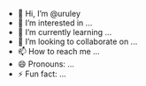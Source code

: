 - 👋 Hi, I’m @uruley
- 👀 I’m interested in ...
- 🌱 I’m currently learning ...
- 💞️ I’m looking to collaborate on ...
- 📫 How to reach me ...
- 😄 Pronouns: ...
- ⚡ Fun fact: ...

<!---
uruley/uruley is a ✨ special ✨ repository because its `README.md` (this file) appears on your GitHub profile.
You can click the Preview link to take a look at your changes.
--->

